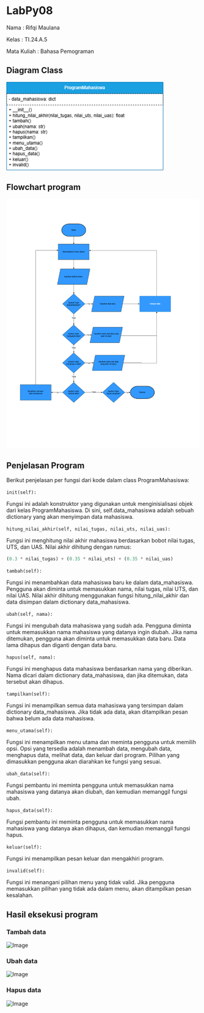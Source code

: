 # LabPy08

Nama         : Rifqi Maulana

Kelas        : TI.24.A.5

Mata Kuliah  : Bahasa Pemograman

## Diagram Class

![Image](https://github.com/Shikilukeki/Foto/blob/main/Diagram%20class%20LabPy08.png?raw=true)

## Flowchart program

![Image](https://github.com/Shikilukeki/Foto/blob/main/LabPy08.png?raw=true)

## Penjelasan Program

Berikut penjelasan per fungsi dari kode dalam class ProgramMahasiswa:

```init(self):```

Fungsi ini adalah konstruktor yang digunakan untuk menginisialisasi objek dari kelas ProgramMahasiswa. Di sini, self.data_mahasiswa adalah sebuah dictionary yang akan menyimpan data mahasiswa.

```hitung_nilai_akhir(self, nilai_tugas, nilai_uts, nilai_uas):```

Fungsi ini menghitung nilai akhir mahasiswa berdasarkan bobot nilai tugas, UTS, dan UAS. Nilai akhir dihitung dengan rumus:

```python
(0.3 * nilai_tugas) + (0.35 * nilai_uts) + (0.35 * nilai_uas)
```
```tambah(self):```

Fungsi ini menambahkan data mahasiswa baru ke dalam data_mahasiswa. Pengguna akan diminta untuk memasukkan nama, nilai tugas, nilai UTS, dan nilai UAS. Nilai akhir dihitung menggunakan fungsi hitung_nilai_akhir dan data disimpan dalam dictionary data_mahasiswa.

```ubah(self, nama):```

Fungsi ini mengubah data mahasiswa yang sudah ada. Pengguna diminta untuk memasukkan nama mahasiswa yang datanya ingin diubah. Jika nama ditemukan, pengguna akan diminta untuk memasukkan data baru. Data lama dihapus dan diganti dengan data baru.

```hapus(self, nama):```

Fungsi ini menghapus data mahasiswa berdasarkan nama yang diberikan. Nama dicari dalam dictionary data_mahasiswa, dan jika ditemukan, data tersebut akan dihapus.

```tampilkan(self):```

Fungsi ini menampilkan semua data mahasiswa yang tersimpan dalam dictionary data_mahasiswa. Jika tidak ada data, akan ditampilkan pesan bahwa belum ada data mahasiswa.

```menu_utama(self):```

Fungsi ini menampilkan menu utama dan meminta pengguna untuk memilih opsi. Opsi yang tersedia adalah menambah data, mengubah data, menghapus data, melihat data, dan keluar dari program. Pilihan yang dimasukkan pengguna akan diarahkan ke fungsi yang sesuai.

```ubah_data(self):```

Fungsi pembantu ini meminta pengguna untuk memasukkan nama mahasiswa yang datanya akan diubah, dan kemudian memanggil fungsi ubah.

```hapus_data(self):```

Fungsi pembantu ini meminta pengguna untuk memasukkan nama mahasiswa yang datanya akan dihapus, dan kemudian memanggil fungsi hapus.

```keluar(self):```

Fungsi ini menampilkan pesan keluar dan mengakhiri program.

```invalid(self):```

Fungsi ini menangani pilihan menu yang tidak valid. Jika pengguna memasukkan pilihan yang tidak ada dalam menu, akan ditampilkan pesan kesalahan.

## Hasil eksekusi program

### Tambah data

![Image](https://github.com/Shikilukeki/Foto/blob/main/Tambah%20data%20Mahasiswa.png?raw=true)

### Ubah data
![Image](https://github.com/Shikilukeki/Foto/blob/main/Ubah%20data%20Mahasiswa.png?raw=true)

### Hapus data
![Image](https://github.com/Shikilukeki/Foto/blob/main/Hapus%20data%20Mahasiswa.png?raw=true)
